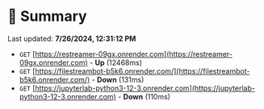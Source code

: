# 📖 Summary
Last updated: **7/26/2024, 12:31:12 PM**

- `GET` [https://restreamer-09gx.onrender.com](https://restreamer-09gx.onrender.com) - **Up** (12468ms)
- `GET` [https://filestreambot-b5k6.onrender.com/](https://filestreambot-b5k6.onrender.com/) - **Down** (131ms)
- `GET` [https://jupyterlab-python3-12-3.onrender.com](https://jupyterlab-python3-12-3.onrender.com) - **Down** (110ms)
